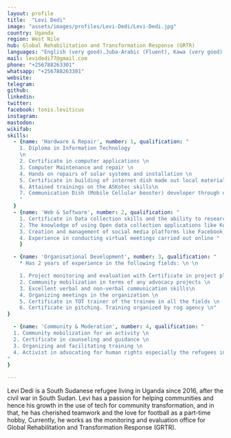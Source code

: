 ```yaml
---
layout: profile
title:  "Levi Dedi"
image: "assets/images/profiles/Levi-Dedi/Levi-Dedi.jpg"
country: Uganda
region: West Nile
hub: Global Rehabilitation and Transformation Response (GRTR)
languages: "English (very good),Juba-Arabic (Fluent), Kawa (very good), Lugbara (good)"
mail: levidedi77@gmail.com
phone: "+256788263301"
whatsapp: "+256788263301"
website: 
telegram: 
github: 
linkedin: 
twitter: 
facebook: tonis.leviticus
instagram: 
mastodon: 
wikifab:
skills:
  - {name: 'Hardware & Repair', number: 1, qualification: "
    1. Diploma in Information Technology
    \n
    2. Certificate in computer applications \n
    3. Computer Maintenance and repair \n
    4. Hands on repairs of solar systems and installation \n
    5. Certificate in building of internet dish made out local materials like mesh wire\n
    6. Attained trainings on the ASKotec skills\n
    7. Communication Dish (Mobile Cellular booster) developer through open source tech\n
    "
  }
  - {name: 'Web & Software', number: 2, qualification: "
    1. Certificate in Data collection skills and the ability to research
    2. The knowledge of using Open data collection applications like Kobo-Collect, cam care, and ODK
    3. Creation and management of social media platforms like Facebook, WhatsApp.
    4. Experience in conducting virtual meetings carried out online "
    }

  - {name: 'Organisational Development', number: 3, qualification: "
    * Has 2 years of experience in the following fields: \n \n

    1. Project monitoring and evaluation with Certificate in project planning and management \n
    2. Community mobilization in terms of any advocacy projects \n
    3. Excellent verbal and non-verbal communication skills\n
    4. Organizing meetings in the organization \n
    5. Certificate in TOT trainer of the trainee in all the fields \n
    6. Certificate in pitching. Training organized by rog agency \n"
}

  - {name: 'Community & Moderation', number: 4, qualification: "
  1. Community mobilization for an activity \n
  2. Certificate in counseling and guidance \n
  3. Organizing and facilitating training \n
  4. Activist in advocating for human rights especially the refugees in knowing their obligations in Uganda \n
"
}

---
```


Levi Dedi is a South Sudanese refugee living in Uganda since 2016, after the civil war in South Sudan. Levi has a passion for helping communities and hence his growth in the use of tech for community transformation, and in that, he has cherished teamwork and the love for football as a part-time hobby,
Currently, he works as the monitoring and evaluation office for Global Rehabilitation and Transformation Response (GRTR).
